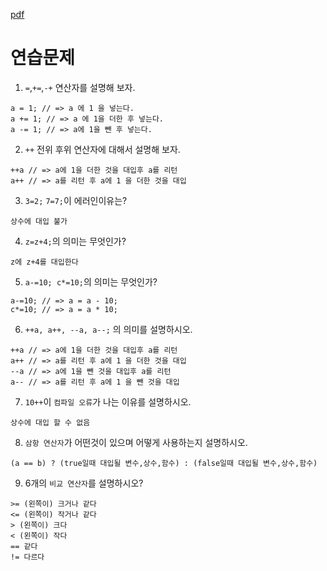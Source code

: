 [pdf](../../pdf/JAVA240812simple148.pdf)
# 연습문제
1. `=`,`+=`,`-+` 연산자를 설명해 보자.
```
a = 1; // => a 에 1 을 넣는다.
a += 1; // => a 에 1을 더한 후 넣는다.
a -= 1; // => a에 1을 뺀 후 넣는다.
```
2. `++` 전위 후위 연산자에 대해서 설명해 보자.
```
++a // => a에 1을 더한 것을 대입후 a를 리턴
a++ // => a를 리턴 후 a에 1 을 더한 것을 대입
```
3. `3=2;` `7=7;`이 에러인이유는?
```
상수에 대입 불가
```
4. `z=z+4;`의 의미는 무엇인가?
```
z에 z+4를 대입한다
```
5. `a-=10; c*=10;`의 의미는 무엇인가?
```
a-=10; // => a = a - 10;
c*=10; // => a = a * 10;
```
6. `++a, a++, --a, a--;` 의 의미를 설명하시오.
```
++a // => a에 1을 더한 것을 대입후 a를 리턴
a++ // => a를 리턴 후 a에 1 을 더한 것을 대입
--a // => a에 1을 뺀 것을 대입후 a를 리턴
a-- // => a를 리턴 후 a에 1 을 뺀 것을 대입
```
7. `10++`이 `컴파일 오류`가 나는 이유를 설명하시오.
```
상수에 대입 할 수 없음
```
8. `삼항 연산자`가 어떤것이 있으며 어떻게 사용하는지 설명하시오.
```
(a == b) ? (true일때 대입될 변수,상수,함수) : (false일때 대입될 변수,상수,함수)
```
9. 6개의 `비교 연산자`를 설명하시오?
```
>= (왼쪽이) 크거나 같다
<= (왼쪽이) 작거나 같다
> (왼쪽이) 크다
< (왼쪽이) 작다
== 같다
!= 다르다
```

